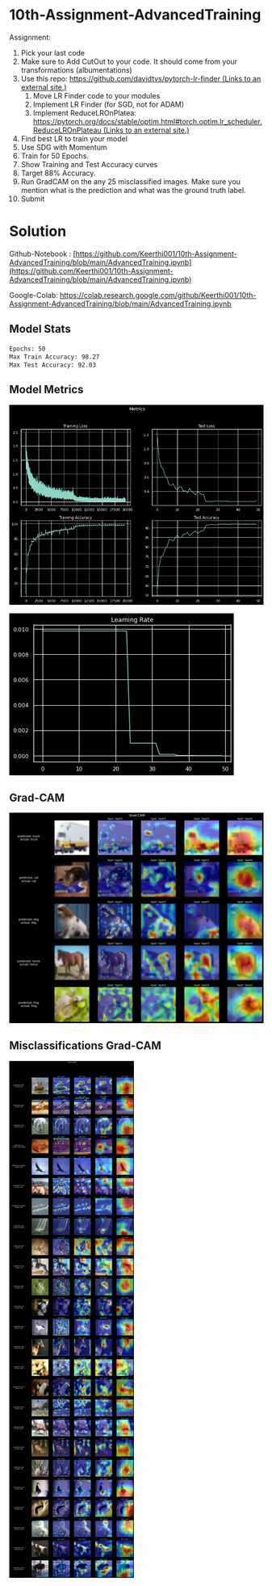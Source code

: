 # 10th-Assignment-AdvancedTraining

Assignment:

1.  Pick your last code
2.  Make sure to Add CutOut to your code. It should come from your transformations (albumentations)
3.  Use this repo:  [https://github.com/davidtvs/pytorch-lr-finder (Links to an external site.)](https://github.com/davidtvs/pytorch-lr-finder)
    1.  Move LR Finder code to your modules
    2.  Implement LR Finder (for SGD, not for ADAM)
    3.  Implement ReduceLROnPlatea:  [https://pytorch.org/docs/stable/optim.html#torch.optim.lr_scheduler.ReduceLROnPlateau (Links to an external site.)](https://pytorch.org/docs/stable/optim.html#torch.optim.lr_scheduler.ReduceLROnPlateau)
4.  Find best LR to train your model
5.  Use SDG with Momentum
6.  Train for 50 Epochs.
7.  Show Training and Test Accuracy curves
8.  Target 88% Accuracy.
9.  Run GradCAM on the any 25 misclassified images. Make sure you mention what is the prediction and what was the ground truth label.
10.  Submit

# Solution

Github-Notebook : [https://github.com/Keerthi001/10th-Assignment-AdvancedTraining/blob/main/AdvancedTraining.ipynb](https://github.com/Keerthi001/10th-Assignment-AdvancedTraining/blob/main/AdvancedTraining.ipynb)

Google-Colab: https://colab.research.google.com/github/Keerthi001/10th-Assignment-AdvancedTraining/blob/main/AdvancedTraining.ipynb

## Model Stats

```
Epochs: 50
Max Train Accuracy: 98.27
Max Test Accuracy: 92.03
```


## Model Metrics

![enter image description here](https://github.com/Keerthi001/10th-Assignment-AdvancedTraining/blob/main/metrics_1.png?raw=true)

![enter image description here](https://github.com/Keerthi001/10th-Assignment-AdvancedTraining/blob/main/metrics_2.png?raw=true)

## Grad-CAM

![enter image description here](https://github.com/Keerthi001/10th-Assignment-AdvancedTraining/blob/main/gradcam.png?raw=true)

## Misclassifications Grad-CAM

![enter image description here](https://github.com/Keerthi001/10th-Assignment-AdvancedTraining/blob/main/misclassified_gradcam.png?raw=true)

